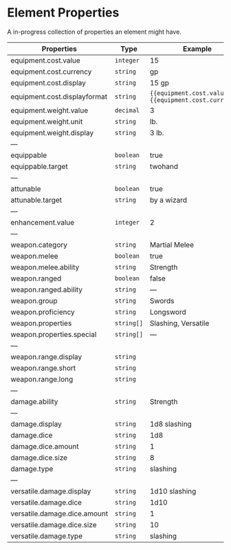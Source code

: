 # Element Properties

A in-progress collection of properties an element might have.

| Properties                           | Type       | Example                                              |
| ------------------------------------ | ---------- | ---------------------------------------------------- |
| equipment.cost.value                 | `integer`  | 15                                                   |
| equipment.cost.currency              | `string`   | gp                                                   |
| equipment.cost.display               | `string`   | 15 gp                                                |
| equipment.cost.displayformat         | `string`   | `{{equipment.cost.value}} {{equipment.cost.currency}}` |
| equipment.weight.value               | `decimal`  | 3                                                    |
| equipment.weight.unit                | `string`   | lb.                                                  |
| equipment.weight.display             | `string`   | 3 lb.                                                |
| —                                    |            |                                                      |
| equippable                           | `boolean`  | true                                                 |
| equippable.target                    | `string`   | twohand                                              |
| —                                    |            |                                                      |
| attunable                            | `boolean`  | true                                                 |
| attunable.target                     | `string`   | by a wizard                                          |
| —                                    |            |                                                      |
| enhancement.value                    | `integer`  | 2                                                    |
| —                                    |            |                                                      |
| weapon.category                      | `string`   | Martial Melee                                        |
| weapon.melee                         | `boolean`  | true                                                 |
| weapon.melee.ability                 | `string`   | Strength                                             |
| weapon.ranged                        | `boolean`  | false                                                |
| weapon.ranged.ability                | `string`   | —                                                    |
| weapon.group                         | `string`   | Swords                                               |
| weapon.proficiency                   | `string`   | Longsword                                            |
| weapon.properties                    | `string[]` | Slashing, Versatile                                  |
| weapon.properties.special            | `string[]` | —                                                    |
| —                                    |            |                                                      |
| weapon.range.display                 | `string`   |                                                      |
| weapon.range.short                   | `string`   |                                                      |
| weapon.range.long                    | `string`   |                                                      |
| —                                    |            |                                                      |
| damage.ability                       | `string`   | Strength                                             |
| —                                    |            |                                                      |
| damage.display                       | `string`   | 1d8 slashing                                         |
| damage.dice                          | `string`   | 1d8                                                  |
| damage.dice.amount                   | `string`   | 1                                                    |
| damage.dice.size                     | `string`   | 8                                                    |
| damage.type                          | `string`   | slashing                                             |
| —                                    |            |                                                      |
| versatile.damage.display             | `string`   | 1d10 slashing                                        |
| versatile.damage.dice                | `string`   | 1d10                                                 |
| versatile.damage.dice.amount         | `string`   | 1                                                    |
| versatile.damage.dice.size           | `string`   | 10                                                   |
| versatile.damage.type                | `string`   | slashing                                             |
